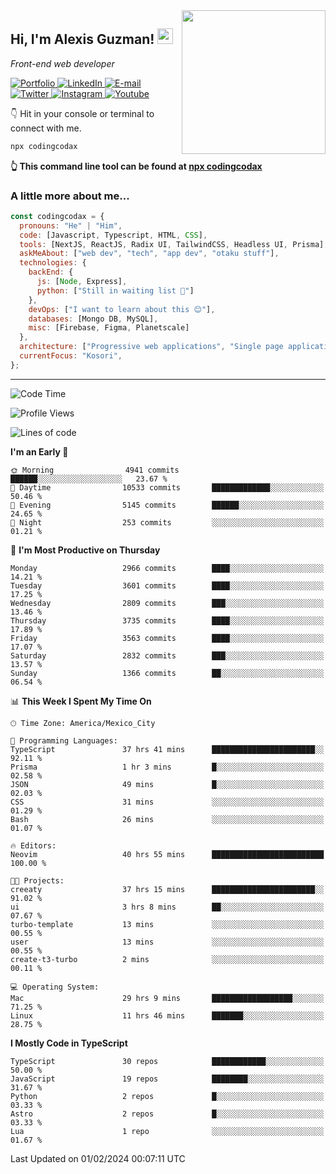 <img align='right' src="https://media.giphy.com/media/M9gbBd9nbDrOTu1Mqx/giphy.gif" width="230">
<h2>Hi, I'm Alexis Guzman! <img src="https://media.giphy.com/media/hvRJCLFzcasrR4ia7z/giphy.gif" width="25px"></h2>
<p><em>Front-end web developer</em></p>

<p>
  <a href='https://www.codingcodax.dev' target='_blank'>
    <img alt='Portfolio' src='https://img.shields.io/badge/Portfolio-black?logo=vercel&style=flat-square'>
  </a>
  <a href='https://linkedin.com/in/codingcodax' target='_blank'>
    <img alt='LinkedIn' src='https://img.shields.io/badge/LinkedIn-black?logo=LinkedIn&style=flat-square'>
  </a>
  <a href='mailto:codingcodax@gmail.com' target='_blank'>
    <img alt='E-mail' src='https://img.shields.io/badge/Email-black?logo=Gmail&style=flat-square'>
  </a>
  <a href='https://twitter.com/codingcodax' target='_blank'>
    <img alt='Twitter' src='https://img.shields.io/badge/Twitter-black?logo=Twitter&style=flat-square'>
  </a>
  <a href='https://www.instagram.com/codingcodax' target='_blank'>
    <img alt='Instagram' src='https://img.shields.io/badge/Instagram-black?logo=Instagram&style=flat-square'>
  </a>
  <a href='https://www.youtube.com/@codingcodax' target='_blank'>
    <img alt='Youtube' src='https://img.shields.io/badge/YouTube-black?logo=Youtube&style=flat-square'>
  </a>
</p>

👇 Hit in your console or terminal to connect with me.

```bash
npx codingcodax
```
**👆 This command line tool can be found at [npx codingcodax](https://github.com/codingcodax/npx-codingcodax)**

<h3>A little more about me...</h3>

```javascript
const codingcodax = {
  pronouns: "He" | "Him",
  code: [Javascript, Typescript, HTML, CSS],
  tools: [NextJS, ReactJS, Radix UI, TailwindCSS, Headless UI, Prisma],
  askMeAbout: ["web dev", "tech", "app dev", "otaku stuff"],
  technologies: {
    backEnd: {
      js: [Node, Express],
      python: ["Still in waiting list 🥲"]
    },
    devOps: ["I want to learn about this 😊"],
    databases: [Mongo DB, MySQL],
    misc: [Firebase, Figma, Planetscale]
  },
  architecture: ["Progressive web applications", "Single page applications"],
  currentFocus: "Kosori",
};
```

---

<!--START_SECTION:waka-->
![Code Time](http://img.shields.io/badge/Code%20Time-2%2C251%20hrs%2058%20mins-blue)

![Profile Views](http://img.shields.io/badge/Profile%20Views-0-blue)

![Lines of code](https://img.shields.io/badge/From%20Hello%20World%20I%27ve%20Written-9.3%20million%20lines%20of%20code-blue)

**I'm an Early 🐤** 

```text
🌞 Morning                4941 commits        ██████░░░░░░░░░░░░░░░░░░░   23.67 % 
🌆 Daytime                10533 commits       █████████████░░░░░░░░░░░░   50.46 % 
🌃 Evening                5145 commits        ██████░░░░░░░░░░░░░░░░░░░   24.65 % 
🌙 Night                  253 commits         ░░░░░░░░░░░░░░░░░░░░░░░░░   01.21 % 
```
📅 **I'm Most Productive on Thursday** 

```text
Monday                   2966 commits        ████░░░░░░░░░░░░░░░░░░░░░   14.21 % 
Tuesday                  3601 commits        ████░░░░░░░░░░░░░░░░░░░░░   17.25 % 
Wednesday                2809 commits        ███░░░░░░░░░░░░░░░░░░░░░░   13.46 % 
Thursday                 3735 commits        ████░░░░░░░░░░░░░░░░░░░░░   17.89 % 
Friday                   3563 commits        ████░░░░░░░░░░░░░░░░░░░░░   17.07 % 
Saturday                 2832 commits        ███░░░░░░░░░░░░░░░░░░░░░░   13.57 % 
Sunday                   1366 commits        ██░░░░░░░░░░░░░░░░░░░░░░░   06.54 % 
```


📊 **This Week I Spent My Time On** 

```text
🕑︎ Time Zone: America/Mexico_City

💬 Programming Languages: 
TypeScript               37 hrs 41 mins      ███████████████████████░░   92.11 % 
Prisma                   1 hr 3 mins         █░░░░░░░░░░░░░░░░░░░░░░░░   02.58 % 
JSON                     49 mins             █░░░░░░░░░░░░░░░░░░░░░░░░   02.03 % 
CSS                      31 mins             ░░░░░░░░░░░░░░░░░░░░░░░░░   01.29 % 
Bash                     26 mins             ░░░░░░░░░░░░░░░░░░░░░░░░░   01.07 % 

🔥 Editors: 
Neovim                   40 hrs 55 mins      █████████████████████████   100.00 % 

🐱‍💻 Projects: 
creeaty                  37 hrs 15 mins      ███████████████████████░░   91.02 % 
ui                       3 hrs 8 mins        ██░░░░░░░░░░░░░░░░░░░░░░░   07.67 % 
turbo-template           13 mins             ░░░░░░░░░░░░░░░░░░░░░░░░░   00.55 % 
user                     13 mins             ░░░░░░░░░░░░░░░░░░░░░░░░░   00.55 % 
create-t3-turbo          2 mins              ░░░░░░░░░░░░░░░░░░░░░░░░░   00.11 % 

💻 Operating System: 
Mac                      29 hrs 9 mins       ██████████████████░░░░░░░   71.25 % 
Linux                    11 hrs 46 mins      ███████░░░░░░░░░░░░░░░░░░   28.75 % 
```

**I Mostly Code in TypeScript** 

```text
TypeScript               30 repos            ████████████░░░░░░░░░░░░░   50.00 % 
JavaScript               19 repos            ████████░░░░░░░░░░░░░░░░░   31.67 % 
Python                   2 repos             █░░░░░░░░░░░░░░░░░░░░░░░░   03.33 % 
Astro                    2 repos             █░░░░░░░░░░░░░░░░░░░░░░░░   03.33 % 
Lua                      1 repo              ░░░░░░░░░░░░░░░░░░░░░░░░░   01.67 % 
```




 Last Updated on 01/02/2024 00:07:11 UTC
<!--END_SECTION:waka-->
